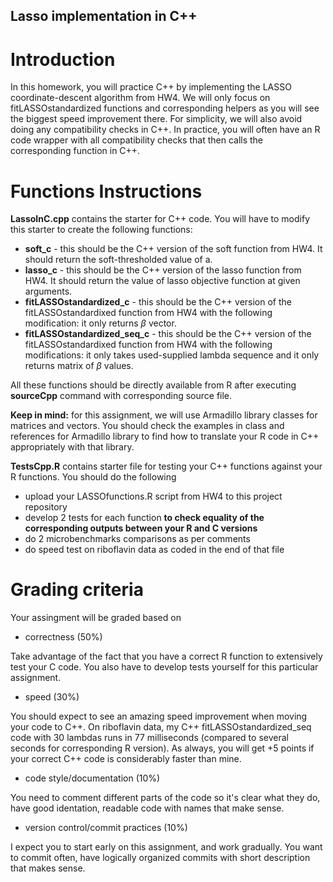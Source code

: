 ## Lasso implementation in C++

# Introduction
In this homework, you will practice C++ by implementing the LASSO coordinate-descent algorithm from HW4. We will only focus on fitLASSOstandardized functions and corresponding helpers as you will see the biggest speed improvement there. For simplicity, we will also avoid doing any compatibility checks in C++. In practice, you will often have an R code wrapper with all compatibility checks that then calls the corresponding function in C++.

# Functions Instructions

**LassoInC.cpp** contains the starter for C++ code. You will have to modify this starter to create the following functions:

  - **soft_c** - this should be the C++ version of the soft function from HW4. It should return the soft-thresholded value of a. 
  - **lasso_c** - this should be the C++ version of the lasso function from HW4. It should return the value of lasso objective function at given arguments.
  - **fitLASSOstandardized_c** - this should be the C++ version of the fitLASSOstandardixed function from HW4 with the following modification: it only returns $\beta$ vector.
  - **fitLASSOstandardized_seq_c** - this should be the C++ version of the fitLASSOstandardixed function from HW4 with the following modifications: it only takes used-supplied lambda sequence and it only returns matrix of $\beta$ values.
  
All these functions should be directly available from R after executing **sourceCpp** command with corresponding source file. 
  
**Keep in mind:** for this assignment, we will use Armadillo library classes for matrices and vectors. You should check the examples in class and references for Armadillo library to find how to translate your R code in C++ appropriately with that library.  
  
**TestsCpp.R**  contains starter file for testing your C++ functions against your R functions. You should do the following

  - upload your LASSOfunctions.R script from HW4 to this project repository
  - develop 2 tests for each function **to check equality of the corresponding outputs between your R and C versions**
  - do 2 microbenchmarks comparisons as per comments
  - do speed test on riboflavin data as coded in the end of that file
  
# Grading criteria

Your assingment will be graded based on 

 * correctness (50%)

Take advantage of the fact that you have a correct R function to extensively test your C code. You also have to develop tests yourself for this particular assignment.
 
 * speed (30%) 
 
You should expect to see an amazing speed improvement when moving your code to C++. On riboflavin data, my C++ fitLASSOstandardized_seq code with 30 lambdas runs in 77 milliseconds (compared to several seconds for corresponding R version). As always, you will get +5 points if your correct C++ code is considerably faster than mine.

 * code style/documentation (10%)

You need to comment different parts of the code so it's clear what they do, have good identation, readable code with names that make sense.
 
 * version control/commit practices (10%)
 
 I expect you to start early on this assignment, and work gradually. You want to commit often, have logically organized commits with short description that makes sense.  
  
  


